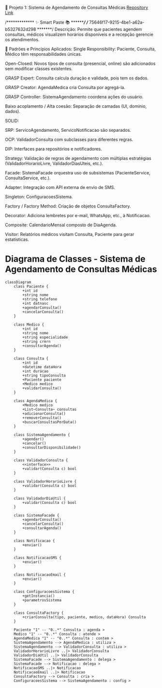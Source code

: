 🔧 Projeto 1: Sistema de Agendamento de Consultas Médicas
[Repository Link](https://github.com/Gustavo-DSC/poo2projeto.git)

/*************  ✨ Smart Paste 📚  *************/
/*******  75646f17-9215-4be1-a62a-b5327632d298  *******/
Descrição: Permite que pacientes agendem consultas, médicos visualizem horários disponíveis e a recepção gerencie os atendimentos.

📐 Padrões e Princípios Aplicados:
Single Responsibility: Paciente, Consulta, Médico têm responsabilidades únicas.

Open-Closed: Novos tipos de consulta (presencial, online) são adicionados sem modificar classes existentes.

GRASP Expert: Consulta calcula duração e validade, pois tem os dados.

GRASP Creator: AgendaMedica cria Consulta por agregá-la.

GRASP Controller: SistemaAgendamento coordena ações do usuário.

Baixo acoplamento / Alta coesão: Separação de camadas (UI, domínio, dados).

SOLID:

SRP: ServicoAgendamento, ServicoNotificacao são separados.

OCP: ValidadorConsulta com subclasses para diferentes regras.

DIP: Interfaces para repositórios e notificadores.

Strategy: Validação de regras de agendamento com múltiplas estratégias (ValidadorHorarioLivre, ValidadorDiasUteis, etc.).

Facade: SistemaFacade orquestra uso de subsistemas (PacienteService, ConsultaService, etc.).

Adapter: Integração com API externa de envio de SMS.

Singleton: ConfiguracoesSistema.

Factory / Factory Method: Criação de objetos ConsultaFactory.

Decorator: Adiciona lembretes por e-mail, WhatsApp, etc., à Notificacao.

Composite: CalendarioMensal composto de DiaAgenda.

Visitor: Relatórios médicos visitam Consulta, Paciente para gerar estatísticas.

# Diagrama de Classes - Sistema de Agendamento de Consultas Médicas

```mermaid
classDiagram
    class Paciente {
        +int id
        +string nome
        +string telefone
        +int datnasc
        +agendarConsulta()
        +cancelarConsulta()
    }

    class Medico {
        +int id
        +string nome
        +string especialidade
        +string crmrn
        +consultarAgenda()
    }

    class Consulta {
        +int id
        +datetime dataHora
        +int duracao
        +string tipoConsulta
        +Paciente paciente
        +Medico medico
        +validarConsulta()
    }

    class AgendaMedica {
        +Medico medico
        +List~Consulta~ consultas
        +adicionarConsulta()
        +removerConsulta()
        +buscarConsultasPorData()
    }

    class SistemaAgendamento {
        +agendar()
        +cancelar()
        +consultarDisponibilidade()
    }

    class ValidadorConsulta {
        <<interface>>
        +validar(Consulta c) bool
    }

    class ValidadorHorarioLivre {
        +validar(Consulta c) bool
    }

    class ValidadorDiaUtil {
        +validar(Consulta c) bool
    }

    class SistemaFacade {
        +agendarConsulta()
        +cancelarConsulta()
        +consultarAgenda()
    }

    class Notificacao {
        +enviar()
    }

    class NotificacaoSMS {
        +enviar()
    }

    class NotificacaoEmail {
        +enviar()
    }

    class ConfiguracoesSistema {
        +getInstancia()
        +parametrosSistema
    }

    class ConsultaFactory {
        +criarConsulta(tipo, paciente, medico, dataHora) Consulta
    }

    Paciente "1" -- "0..*" Consulta : agenda >
    Medico "1" -- "0..*" Consulta : atende >
    AgendaMedica "1" -- "0..*" Consulta : contem >
    SistemaAgendamento --> AgendaMedica : utiliza >
    SistemaAgendamento --> ValidadorConsulta : utiliza >
    ValidadorHorarioLivre ..|> ValidadorConsulta
    ValidadorDiaUtil ..|> ValidadorConsulta
    SistemaFacade --> SistemaAgendamento : delega >
    SistemaFacade --> Notificacao : delega >
    NotificacaoSMS ..|> Notificacao
    NotificacaoEmail ..|> Notificacao
    ConsultaFactory --> Consulta : cria >
    ConfiguracoesSistema --> SistemaAgendamento : config >
```
